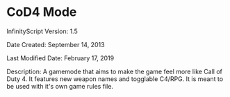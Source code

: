 # CoD4 Mode

InfinityScript Version: 1.5

Date Created: September 14, 2013

Last Modified Date: February 17, 2019

Description:
A gamemode that aims to make the game feel more like Call of Duty 4. It features new weapon names and togglable C4/RPG. It is meant to be used with it's own game rules file.
